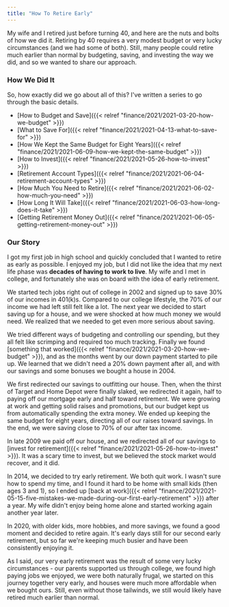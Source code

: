 ```yaml
---
title: "How To Retire Early"
---
```


My wife and I retired just before turning 40, and here are the nuts and bolts of how we did it. Retiring by 40 requires a very modest budget or very lucky circumstances (and we had some of both). Still, many people could retire much earlier than normal by budgeting, saving, and investing the way we did, and so we wanted to share our approach.

### How We Did It

So, how exactly did we go about all of this? I've written a series to go through the basic details.

* [How to Budget and Save]({{< relref "finance/2021/2021-03-20-how-we-budget" >}})
* [What to Save For]({{< relref "finance/2021/2021-04-13-what-to-save-for" >}})
* [How We Kept the Same Budget for Eight Years]({{< relref "finance/2021/2021-06-09-how-we-kept-the-same-budget" >}})
* [How to Invest]({{< relref "finance/2021/2021-05-26-how-to-invest" >}})
* [Retirement Account Types]({{< relref "finance/2021/2021-06-04-retirement-account-types" >}})
* [How Much You Need to Retire]({{< relref "finance/2021/2021-06-02-how-much-you-need" >}})
* [How Long It Will Take]({{< relref "finance/2021/2021-06-03-how-long-does-it-take" >}})
* [Getting Retirement Money Out]({{< relref "finance/2021/2021-06-05-getting-retirement-money-out" >}})


### Our Story

I got my first job in high school and quickly concluded that I wanted to retire as early as possible. I enjoyed my job, but I did not like the idea that my next life phase was **decades of having to work to live**. My wife and I met in college, and fortunately she was on board with the idea of early retirement.

We started tech jobs right out of college in 2002 and signed up to save 30% of our incomes in 401(k)s. Compared to our college lifestyle, the 70% of our income we had left still felt like a lot. The next year we decided to start saving up for a house, and we were shocked at how much money we would need. We realized that we needed to get even more serious about saving.

We tried different ways of budgeting and controlling our spending, but they all felt like scrimping and required too much tracking. Finally we found [something that worked]({{< relref "finance/2021/2021-03-20-how-we-budget" >}}), and as the months went by our down payment started to pile up. We learned that we didn't need a 20% down payment after all, and with our savings and some bonuses we bought a house in 2004.

We first redirected our savings to outfitting our house.  Then, when the thirst of Target and Home Depot were finally slaked, we redirected it again, half to paying off our mortgage early and half toward retirement. We were growing at work and getting solid raises and promotions, but our budget kept us from automatically spending the extra money. We ended up keeping the same budget for eight years, directing all of our raises toward savings. In the end, we were saving close to 70% of our after tax income.

In late 2009 we paid off our house, and we redirected all of our savings to [invest for retirement]({{< relref "finance/2021/2021-05-26-how-to-invest" >}}). It was a scary time to invest, but we believed the stock market would recover, and it did.

In 2014, we decided to try early retirement. We both quit work. I wasn't sure how to spend my time, and I found it hard to be home with small kids (then ages 3 and 1), so I ended up [back at work]({{< relref "finance/2021/2021-05-15-five-mistakes-we-made-during-our-first-early-retirement" >}}) after a year. My wife didn't enjoy being home alone and started working again another year later.

In 2020, with older kids, more hobbies, and more savings, we found a good moment and decided to retire again. It's early days still for our second early retirement, but so far we're keeping much busier and have been consistently enjoying it.

As I said, our very early retirement was the result of some very lucky circumstances - our parents supported us through college, we found high paying jobs we enjoyed, we were both naturally frugal, we started on this journey together very early, and houses were much more affordable when we bought ours. Still, even without those tailwinds, we still would likely have retired much earlier than normal.
